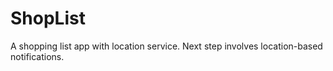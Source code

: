 # ShopList
A shopping list app with location service.
Next step involves location-based notifications.

